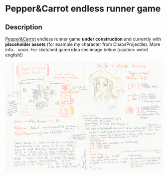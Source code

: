 Pepper&Carrot endless runner game
==========================================

Description
------------
[Pepper&Carrot](http://www.peppercarrot.com/) endless runner game **under construction** and currently with **placeholder assets** (for example my character from ChaosProjectile). More info... *soon*. For sketched game idea see image below (caution: weird english!)

![idea](documents/game_idea.png "game idea")
